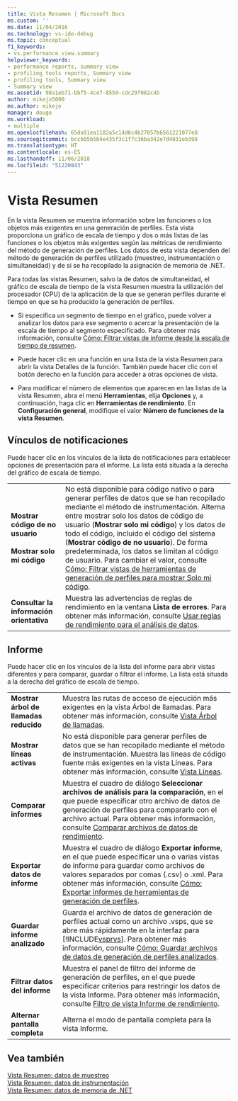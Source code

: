 ```yaml
---
title: Vista Resumen | Microsoft Docs
ms.custom: ''
ms.date: 11/04/2016
ms.technology: vs-ide-debug
ms.topic: conceptual
f1_keywords:
- vs.performance.view.summary
helpviewer_keywords:
- performance reports, summary view
- profiling tools reports, Summary view
- profiling tools, Summary view
- Summary view
ms.assetid: 98a1eb71-bbf5-4ce7-8559-cdc29f082c4b
author: mikejo5000
ms.author: mikejo
manager: douge
ms.workload:
- multiple
ms.openlocfilehash: 65da91ea1182a5c14d6c4b27057b6561221077e8
ms.sourcegitcommit: bccb05b5b4e435f3c1f7c36ba342e7d4031eb398
ms.translationtype: HT
ms.contentlocale: es-ES
ms.lasthandoff: 11/06/2018
ms.locfileid: "51220843"
---
```

# <a name="summary-view"></a>Vista Resumen
En la vista Resumen se muestra información sobre las funciones o los objetos más exigentes en una generación de perfiles. Esta vista proporciona un gráfico de escala de tiempo y dos o más listas de las funciones o los objetos más exigentes según las métricas de rendimiento del método de generación de perfiles. Los datos de esta vista dependen del método de generación de perfiles utilizado (muestreo, instrumentación o simultaneidad) y de si se ha recopilado la asignación de memoria de .NET.  

 Para todas las vistas Resumen, salvo la de datos de simultaneidad, el gráfico de escala de tiempo de la vista Resumen muestra la utilización del procesador (CPU) de la aplicación de la que se generan perfiles durante el tiempo en que se ha producido la generación de perfiles.  

-   Si especifica un segmento de tiempo en el gráfico, puede volver a analizar los datos para ese segmento o acercar la presentación de la escala de tiempo al segmento especificado. Para obtener más información, consulte [Cómo: Filtrar vistas de informe desde la escala de tiempo de resumen](../profiling/how-to-filter-report-views-from-the-summary-timeline.md).  

-   Puede hacer clic en una función en una lista de la vista Resumen para abrir la vista Detalles de la función. También puede hacer clic con el botón derecho en la función para acceder a otras opciones de vista.  

-   Para modificar el número de elementos que aparecen en las listas de la vista Resumen, abra el menú **Herramientas**, elija **Opciones** y, a continuación, haga clic en **Herramientas de rendimiento**. En **Configuración general**, modifique el valor **Número de funciones de la vista Resumen**.  

## <a name="notifications-links"></a>Vínculos de notificaciones  
 Puede hacer clic en los vínculos de la lista de notificaciones para establecer opciones de presentación para el informe. La lista está situada a la derecha del gráfico de escala de tiempo.  

|||  
|-|-|  
|**Mostrar código de no usuario**<br /><br /> **Mostrar solo mi código**|No está disponible para código nativo o para generar perfiles de datos que se han recopilado mediante el método de instrumentación. Alterna entre mostrar solo los datos de código de usuario (**Mostrar solo mi código**) y los datos de todo el código, incluido el código del sistema (**Mostrar código de no usuario**). De forma predeterminada, los datos se limitan al código de usuario. Para cambiar el valor, consulte [Cómo: Filtrar vistas de herramientas de generación de perfiles para mostrar Solo mi código](../profiling/how-to-filter-profiling-tools-report-views-to-display-just-my-code.md).|  
|**Consultar la información orientativa**|Muestra las advertencias de reglas de rendimiento en la ventana **Lista de errores**. Para obtener más información, consulte [Usar reglas de rendimiento para el análisis de datos](../profiling/using-performance-rules-to-analyze-data.md).|  

## <a name="report"></a>Informe  
 Puede hacer clic en los vínculos de la lista del informe para abrir vistas diferentes y para comparar, guardar o filtrar el informe. La lista está situada a la derecha del gráfico de escala de tiempo.  


| | |
|----------------------------| - |
| **Mostrar árbol de llamadas reducido** | Muestra las rutas de acceso de ejecución más exigentes en la vista Árbol de llamadas. Para obtener más información, consulte [Vista Árbol de llamadas](../profiling/call-tree-view.md). |
| **Mostrar líneas activas** | No está disponible para generar perfiles de datos que se han recopilado mediante el método de instrumentación. Muestra las líneas de código fuente más exigentes en la vista Líneas. Para obtener más información, consulte [Vista Líneas](../profiling/lines-view.md). |
| **Comparar informes** | Muestra el cuadro de diálogo **Seleccionar archivos de análisis para la comparación**, en el que puede especificar otro archivo de datos de generación de perfiles para compararlo con el archivo actual. Para obtener más información, consulte [Comparar archivos de datos de rendimiento](../profiling/comparing-performance-data-files.md). |
| **Exportar datos de informe** | Muestra el cuadro de diálogo **Exportar informe**, en el que puede especificar una o varias vistas de informe para guardar como archivos de valores separados por comas (.csv) o .xml. Para obtener más información, consulte [Cómo: Exportar informes de herramientas de generación de perfiles](/previous-versions/visualstudio/visual-studio-2010/ms182394\(v\=vs.100\)). |
| **Guardar informe analizado** | Guarda el archivo de datos de generación de perfiles actual como un archivo .vsps, que se abre más rápidamente en la interfaz para [!INCLUDE[vsprvs](../code-quality/includes/vsprvs_md.md)]. Para obtener más información, consulte [Cómo: Guardar archivos de datos de generación de perfiles analizados](/previous-versions/visualstudio/visual-studio-2010/bb763106\(v\=vs.100\)). |
| **Filtrar datos del informe** | Muestra el panel de filtro del informe de generación de perfiles, en el que puede especificar criterios para restringir los datos de la vista Informe. Para obtener más información, consulte [Filtro de vista Informe de rendimiento](../profiling/performance-report-view-filter.md). |
| **Alternar pantalla completa** | Alterna el modo de pantalla completa para la vista Informe. |

## <a name="see-also"></a>Vea también  
 [Vista Resumen: datos de muestreo](../profiling/summary-view-sampling-data.md)   
 [Vista Resumen: datos de instrumentación](../profiling/summary-view-instrumentation-data.md)   
 [Vista Resumen: datos de memoria de .NET](../profiling/summary-view-dotnet-memory-data.md)